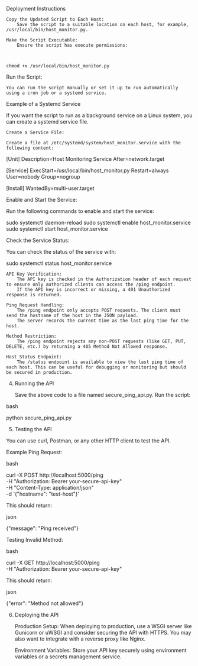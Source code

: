 Deployment Instructions

    Copy the Updated Script to Each Host:
        Save the script to a suitable location on each host, for example, /usr/local/bin/host_monitor.py.

    Make the Script Executable:
        Ensure the script has execute permissions:

       

    chmod +x /usr/local/bin/host_monitor.py

Run the Script:

    You can run the script manually or set it up to run automatically using a cron job or a systemd service.

Example of a Systemd Service

If you want the script to run as a background service on a Linux system, you can create a systemd service file.

    Create a Service File:

    Create a file at /etc/systemd/system/host_monitor.service with the following content:

[Unit]
Description=Host Monitoring Service
After=network.target

[Service]
ExecStart=/usr/local/bin/host_monitor.py
Restart=always
User=nobody
Group=nogroup

[Install]
WantedBy=multi-user.target

Enable and Start the Service:

Run the following commands to enable and start the service:



sudo systemctl daemon-reload
sudo systemctl enable host_monitor.service
sudo systemctl start host_monitor.service

Check the Service Status:

You can check the status of the service with:



sudo systemctl status host_monitor.service

    API Key Verification:
        The API key is checked in the Authorization header of each request to ensure only authorized clients can access the /ping endpoint.
        If the API key is incorrect or missing, a 401 Unauthorized response is returned.

    Ping Request Handling:
        The /ping endpoint only accepts POST requests. The client must send the hostname of the host in the JSON payload.
        The server records the current time as the last ping time for the host.

    Method Restriction:
        The /ping endpoint rejects any non-POST requests (like GET, PUT, DELETE, etc.) by returning a 405 Method Not Allowed response.

    Host Status Endpoint:
        The /status endpoint is available to view the last ping time of each host. This can be useful for debugging or monitoring but should be secured in production.

4. Running the API

    Save the above code to a file named secure_ping_api.py.
    Run the script:

bash

python secure_ping_api.py

5. Testing the API

You can use curl, Postman, or any other HTTP client to test the API.

Example Ping Request:

bash

curl -X POST http://localhost:5000/ping \
-H "Authorization: Bearer your-secure-api-key" \
-H "Content-Type: application/json" \
-d '{"hostname": "test-host"}'

This should return:

json

{"message": "Ping received"}

Testing Invalid Method:

bash

curl -X GET http://localhost:5000/ping \
-H "Authorization: Bearer your-secure-api-key"

This should return:

json

{"error": "Method not allowed"}

6. Deploying the API

    Production Setup: When deploying to production, use a WSGI server like Gunicorn or uWSGI and consider securing the API with HTTPS. You may also want to integrate with a reverse proxy like Nginx.

    Environment Variables: Store your API key securely using environment variables or a secrets management service.

